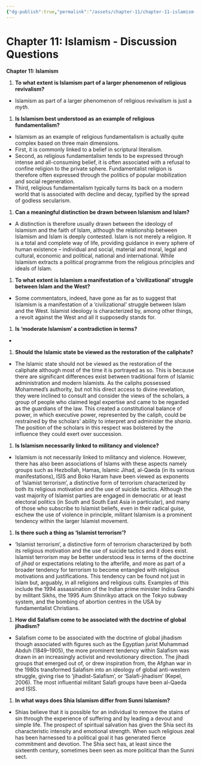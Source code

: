 ```yaml
---
{"dg-publish":true,"permalink":"/assets/chapter-11/chapter-11-islamism-discussion-questions/"}
---
```


# Chapter 11: Islamism - Discussion Questions

**Chapter 11: Islamism**

1. **To what extent is Islamism part of a larger phenomenon of religious revivalism?**
- Islamism as part of a larger phenomenon of religious revivalism is just a *myth*.
1. **Is Islamism best understood as an example of religious fundamentalism?**
- Islamism as an example of religious fundamentalism is actually quite complex based on three main dimensions.
- First, it is commonly linked to a belief in scriptural literalism.
- Second, as religious fundamentalism tends to be expressed through intense and all-consuming belief, it is often associated with a refusal to confine religion to the private sphere. Fundamentalist religion is therefore often expressed through the politics of popular mobilization and social regeneration.
- Third, religious fundamentalism typically turns its back on a modern world that is associated with decline and decay, typified by the spread of godless secularism.
1. **Can a meaningful distinction be drawn between Islamism and Islam?**
- A distinction is therefore usually drawn between the ideology of Islamism and the faith of Islam, although the relationship between Islamism and Islam is deeply contested. Islam is not merely a religion. It is a total and complete way of life, providing guidance in every sphere of human existence – individual and social, material and moral, legal and cultural, economic and political, national and international. While Islamism extracts a political programme from the religious principles and ideals of Islam.
1. **To what extent is Islamism a manifestation of a ‘civilizational’ struggle between Islam and the West?**
- Some commentators, indeed, have gone as far as to suggest that Islamism is a manifestation of a ‘civilizational’ struggle between Islam and the West. Islamist ideology is characterized by, among other things, a revolt against the West and all it supposedly stands for.
1. **Is ‘moderate Islamism’ a contradiction in terms?**
- 
1. **Should the Islamic state be viewed as the restoration of the caliphate?**
- The Islamic state should not be viewed as the restoration of the caliphate although most of the time it is portrayed as so. This is because there are significant differences exist between traditional form of Islamic administration and modern Islamists. As the caliphs possessed Mohammed’s authority, but not his direct access to divine revelation, they were inclined to consult and consider the views of the scholars, a group of people who claimed legal expertise and came to be regarded as the guardians of the law. This created a constitutional balance of power, in which executive power, represented by the caliph, could be restrained by the scholars’ ability to interpret and administer the *sharia*. The position of the scholars in this respect was bolstered by the influence they could exert over succession.
1. **Is Islamism necessarily linked to militancy and violence?**
- Islamism is not necessarily linked to militancy and violence. However, there has also been associations of Islams with these aspects namely groups such as Hezbollah, Hamas, Islamic Jihad, al-Qaeda (in its various manifestations), ISIS and Boko Haram have been viewed as exponents of ‘Islamist terrorism’, a distinctive form of terrorism characterized by both its religious motivation and the use of suicide tactics. Although the vast majority of Islamist parties are engaged in democratic or at least electoral politics (in South and South East Asia in particular), and many of those who subscribe to Islamist beliefs, even in their radical guise, eschew the use of violence in principle, militant Islamism is a prominent tendency within the larger Islamist movement.
1. **Is there such a thing as ‘Islamist terrorism’?**
- ‘Islamist terrorism’, a distinctive form of terrorism characterized by both its religious motivation and the use of suicide tactics and it does exist. Islamist terrorism may be better understood less in terms of the doctrine of *jihad* or expectations relating to the afterlife, and more as part of a broader tendency for terrorism to become entangled with religious motivations and justifications. This tendency can be found not just in Islam but, arguably, in all religions and religious cults. Examples of this include the 1994 assassination of the Indian prime minister Indira Gandhi by militant Sikhs, the 1995 Aum Shinrikyo attack on the Tokyo subway system, and the bombing of abortion centres in the USA by fundamentalist Christians.
1. **How did Salafism come to be associated with the doctrine of global jihadism?**
- Salafism come to be associated with the doctrine of global jihadism though associated with figures such as the Egyptian jurist Muhammad Abduh (1849–1905), the more prominent tendency within Salafism was drawn in an increasingly activist and revolutionary direction. The jihadi groups that emerged out of, or drew inspiration from, the Afghan war in the 1980s transformed Salafism into an ideology of global anti-western struggle, giving rise to ‘jihadist-Salafism’, or ‘Salafi-jihadism’ (Kepel, 2006). The most influential militant Salafi groups have been al-Qaeda and ISIS.
1. **In what ways does Shia Islamism differ from Sunni Islamism?**
- Shias believe that it is possible for an individual to remove the stains of sin through the experience of suffering and by leading a devout and simple life. The prospect of spiritual salvation has given the Shia sect its characteristic intensity and emotional strength. When such religious zeal has been harnessed to a political goal it has generated fierce commitment and devotion. The Shia sect has, at least since the sixteenth century, sometimes been seen as more political than the Sunni sect.